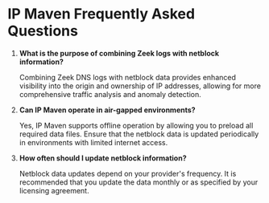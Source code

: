 # IP Maven Frequently Asked Questions

1. **What is the purpose of combining Zeek logs with netblock information?**

    Combining Zeek DNS logs with netblock data provides enhanced visibility into the origin and ownership of IP addresses, allowing for more comprehensive traffic analysis and anomaly detection.

2. **Can IP Maven operate in air-gapped environments?**

    Yes, IP Maven supports offline operation by allowing you to preload all required data files. Ensure that the netblock data is updated periodically in environments with limited internet access.

3. **How often should I update netblock information?**

    Netblock data updates depend on your provider's frequency. It is recommended that you update the data monthly or as specified by your licensing agreement.